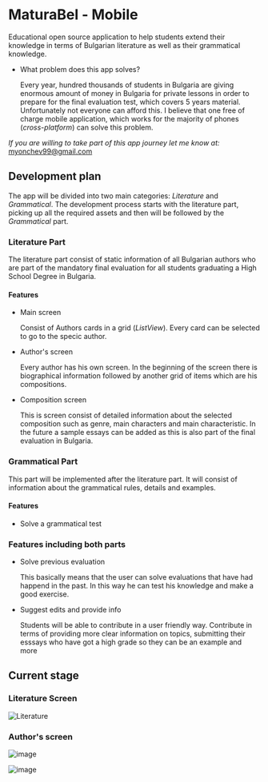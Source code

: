 # MaturaBel - Mobile

Educational open source application to help students extend their knowledge in terms of Bulgarian literature as well as their grammatical knowledge. 


- What problem does this app solves?

     Every year, hundred thousands of students in Bulgaria are giving enormous amount of money in Bulgaria for private lessons in order to prepare for the final evaluation test, which covers 5 years material. Unfortunately not everyone can afford this. I believe that one free of charge mobile application, which works for the majority of phones (*cross-platform*) can solve this problem. 

*If you are willing to take part of this app journey let me know at:* myonchev99@gmail.com
## Development plan
The app will be divided into two main categories: *Literature* and *Grammatical*. The development process starts with the literature part, picking up all the required assets and then will be followed by the *Grammatical* part. 


### Literature Part 
The literature part consist of static information of all Bulgarian authors who are part of the mandatory final evaluation for all students graduating a High School Degree in Bulgaria. 
#### Features
- Main screen

   Consist of Authors cards in a  grid (*ListView*). Every card can be selected to go to the specic author.
 - Author's screen
 
   Every author has his own screen. In the beginning of the screen there is biographical information followed by another grid of items which are his compositions.
  - Composition screen
  
    This is screen consist of detailed information about the selected composition such as genre, main characters and main characteristic. In the future a sample essays can be added as this is also part of the final evaluation in Bulgaria.

### Grammatical Part
This part will be implemented after the literature part. It will consist of information about the grammatical rules, details and examples.
 
#### Features
- Solve a grammatical test

### Features including both parts
- Solve previous evaluation

 	This basically means that the user can solve evaluations that have had happend in the past. In this way he can test his knowledge and make a good exercise.
 	
- Suggest edits and provide info

	 Students will be able to contribute in a user friendly way. Contribute in terms of providing more clear information on topics, submitting their esssays who have got a high grade so they can be an example and more
## Current stage

### Literature Screen
![Literature](https://user-images.githubusercontent.com/45242072/66161107-7ef8f700-e623-11e9-8b79-ade77fb81b1b.jpg)
### Author's screen

![image](https://user-images.githubusercontent.com/45242072/66163209-afdb2b00-e627-11e9-9982-506aab6fb627.png) 

![image](https://user-images.githubusercontent.com/45242072/66163264-cc776300-e627-11e9-9997-0940a6005718.png)
